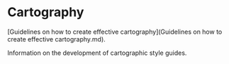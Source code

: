 # Cartography

[Guidelines on how to create effective cartography](Guidelines on how to create effective cartography.md).

Information on the development of cartographic style guides.
